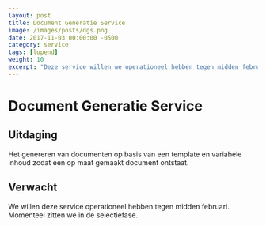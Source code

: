 ```yaml
---
layout: post
title: Document Generatie Service
image: /images/posts/dgs.png
date: 2017-11-03 00:00:00 -0500
category: service
tags: [lopend]
weight: 10
excerpt: "Deze service willen we operationeel hebben tegen midden februari."
---
```



# Document Generatie Service

## Uitdaging 
Het genereren van documenten op basis van een template en variabele inhoud zodat een op maat gemaakt document ontstaat.

## Verwacht
We willen deze service operationeel hebben tegen midden februari. Momenteel zitten we in de selectiefase.
